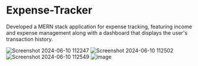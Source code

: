 # Expense-Tracker
Developed a MERN stack application for expense tracking, featuring income and expense management along with a dashboard that displays the user's transaction history.

![Screenshot 2024-06-10 112247](https://github.com/SharvariMore/Expense-Tracker/assets/83008601/cf89c0dd-cf62-4e2b-aca7-8e9917be5797)
![Screenshot 2024-06-10 112502](https://github.com/SharvariMore/Expense-Tracker/assets/83008601/d675c66b-d420-433f-b7ae-ff83f6a5cef8)
![Screenshot 2024-06-10 112549](https://github.com/SharvariMore/Expense-Tracker/assets/83008601/6c92d5a8-ed45-428d-b589-a003c21970ea)
![image](https://github.com/SharvariMore/Expense-Tracker/assets/83008601/e4590bc3-003e-4184-84f3-951d98c00e4d)


